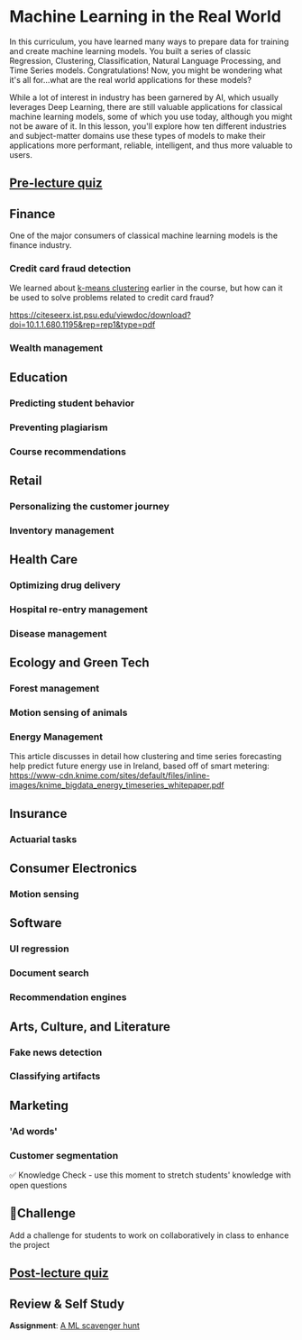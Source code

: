 # Machine Learning in the Real World

In this curriculum, you have learned many ways to prepare data for training and create machine learning models. You built a series of classic Regression, Clustering, Classification, Natural Language Processing, and Time Series models. Congratulations! Now, you might be wondering what it's all for...what are the real world applications for these models?

While a lot of interest in industry has been garnered by AI, which usually leverages Deep Learning, there are still valuable applications for classical machine learning models, some of which you use today, although you might not be aware of it. In this lesson, you'll explore how ten different industries and subject-matter domains use these types of models to make their applications more performant, reliable, intelligent, and thus more valuable to users.
## [Pre-lecture quiz](link-to-quiz-app)

## Finance

One of the major consumers of classical machine learning models is the finance industry.

### Credit card fraud detection

We learned about [k-means clustering](Clustering/2-K-Means/README.md) earlier in the course, but how can it be used to solve problems related to credit card fraud?

https://citeseerx.ist.psu.edu/viewdoc/download?doi=10.1.1.680.1195&rep=rep1&type=pdf

### Wealth management

## Education

### Predicting student behavior
### Preventing plagiarism
### Course recommendations

## Retail

### Personalizing the customer journey

### Inventory management

## Health Care

### Optimizing drug delivery
### Hospital re-entry management
### Disease management

## Ecology and Green Tech

### Forest management
### Motion sensing of animals
### Energy Management
  This article discusses in detail how clustering and time series forecasting help predict future energy use in Ireland, based off of smart metering: https://www-cdn.knime.com/sites/default/files/inline-images/knime_bigdata_energy_timeseries_whitepaper.pdf

## Insurance

### Actuarial tasks

## Consumer Electronics

### Motion sensing
## Software

### UI regression
### Document search

### Recommendation engines

## Arts, Culture, and Literature

### Fake news detection
### Classifying artifacts

## Marketing

### 'Ad words'
### Customer segmentation




✅ Knowledge Check - use this moment to stretch students' knowledge with open questions


## 🚀Challenge

Add a challenge for students to work on collaboratively in class to enhance the project

## [Post-lecture quiz](link-to-quiz-app)

## Review & Self Study

**Assignment**: [A ML scavenger hunt](assignment.md)
